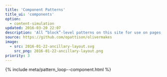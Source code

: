 ```yaml
---
title: 'Component Patterns'
title_ui: 'components'
option:
  - content-simulation
updated: 2016-03-20 22:07
description: 'All “block”-level patterns on this site for use on pages, such as images and text blocks.'
source: https://github.com/opattison/olivermakes
image:
  - src: 2016-01-22-ancillary-layout.svg
    src_png: 2016-01-22-ancillary-layout.png
priority: 3
---
```


{% include meta/pattern_loop--component.html %}
